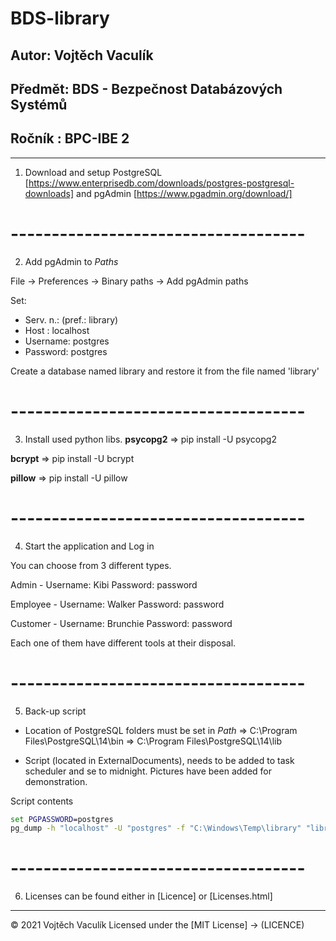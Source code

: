 # BDS-library

## Autor:   Vojtěch Vaculík
## Předmět: BDS - Bezpečnost Databázových Systémů
## Ročník : BPC-IBE 2
------------------------------------
1. Download and setup PostgreSQL 
[https://www.enterprisedb.com/downloads/postgres-postgresql-downloads]
   and pgAdmin
[https://www.pgadmin.org/download/]

# ------------------------------------
2. Add pgAdmin to *Paths*

File -> Preferences -> Binary paths -> Add pgAdmin paths

Set:
- Serv. n.: (pref.: library)
- Host    : localhost
- Username: postgres
- Password: postgres

Create a database named library and restore it from the file named 'library'

# ------------------------------------
3. Install used python libs.
**psycopg2** 
=> pip install -U psycopg2

**bcrypt**
=> pip install -U bcrypt

**pillow**
=> pip install -U pillow

# ------------------------------------
4. Start the application and Log in

You can choose from 3 different types.

Admin     - Username: Kibi
            Password: password
            
Employee  - Username: Walker
            Password: password

Customer  - Username: Brunchie
            Password: password

Each one of them have different tools at their disposal.

# ------------------------------------
5. Back-up script

- Location of PostgreSQL folders must be set in *Path*
=> C:\Program Files\PostgreSQL\14\bin
=> C:\Program Files\PostgreSQL\14\lib

- Script (located in ExternalDocuments), needs to be added to task scheduler
  and se to midnight. Pictures have been added for demonstration.

Script contents
 ```bat
 set PGPASSWORD=postgres
 pg_dump -h "localhost" -U "postgres" -f "C:\Windows\Temp\library" "librarydb"
 ```

# ------------------------------------
6. Licenses can be found either in [Licence] or [Licenses.html]

------------------------------------

© 2021 Vojtěch Vaculík
Licensed under the [MIT License] -> (LICENCE)

